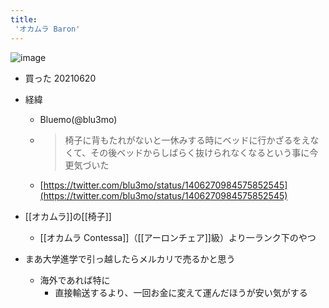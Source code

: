 ```yaml
---
title:
 'オカムラ Baron'
---
```


![image](https://gyazo.com/828c4f46e029cca548d55ded8ea93cc5/thumb/1000)
- 買った 20210620

- 経緯
    - Bluemo(@blu3mo)
    - > 椅子に背もたれがないと一休みする時にベッドに行かざるをえなくて、その後ベッドからしばらく抜けられなくなるという事に今更気づいた
    - [https://twitter.com/blu3mo/status/1406270984575852545](https://twitter.com/blu3mo/status/1406270984575852545)
- [[オカムラ]]の[[椅子]]
    - [[オカムラ Contessa]]（[[アーロンチェア]]級）より一ランク下のやつ

- まあ大学進学で引っ越したらメルカリで売るかと思う
    - 海外であれば特に
        - 直接輸送するより、一回お金に変えて運んだほうが安い気がする
